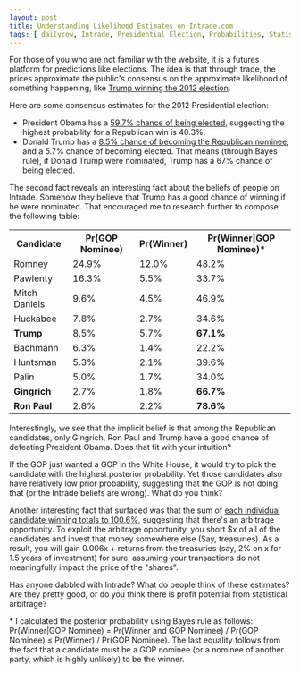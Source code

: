 ```yaml
---
layout: post
title: Understanding Likelihood Estimates on Intrade.com
tags: [ dailycow, Intrade, Presidential Election, Probabilities, Statistics ]
---
```

For those of you who are not familiar with the website, it is a futures platform for predictions like elections. The idea is that through trade, the prices approximate the public's consensus on the approximate likelihood of something happening, like <a href="http://intrade.com/v4/markets/contract/?contractId=748151">Trump winning the 2012 election</a>.

Here are some consensus estimates for the 2012 Presidential election:
<ul>
<li>President Obama has a <a href="http://intrade.com/v4/markets/contract/?contractId=743474">59.7% chance of being elected</a>, suggesting the highest probability for a Republican win is 40.3%.</li>
<li>Donald Trump has a <a href="http://intrade.com/v4/markets/contract/?contractId=741970">8.5% chance of becoming the Republican nominee</a>, and a 5.7% chance of becoming elected. That means (through Bayes rule), if Donald Trump were nominated, Trump has a 67% chance of being elected.</li>
</ul>
The second fact reveals an interesting fact about the beliefs of people on Intrade. Somehow they believe that Trump has a good chance of winning if he were nominated. That encouraged me to research further to compose the following table:

<table>
<tr><th>Candidate</th><th>Pr(GOP Nominee)</th><th>Pr(Winner)</th><th>Pr(Winner|GOP Nominee)*</th></tr>
<tr><td>Romney</td><td>24.9%</td><td>12.0%</td><td>48.2%</td></tr>
<tr><td>Pawlenty</td><td>16.3%</td><td>5.5%</td><td>33.7%</td></tr>
<tr><td>Mitch Daniels</td><td>9.6%</td><td>4.5%</td><td>46.9%</td></tr>
<tr><td>Huckabee</td><td>7.8%</td><td>2.7%</td><td>34.6%</td></tr>
<tr><td><strong>Trump</strong></td><td>8.5%</td><td>5.7%</td><td><strong>67.1%</strong></td></tr>
<tr><td>Bachmann</td><td>6.3%</td><td>1.4%</td><td>22.2%</td></tr>
<tr><td>Huntsman</td><td>5.3%</td><td>2.1%</td><td>39.6%</td></tr>
<tr><td>Palin</td><td>5.0%</td><td>1.7%</td><td>34.0%</td></tr>
<tr><td><strong>Gingrich</strong></td><td>2.7%</td><td>1.8%</td><td><strong>66.7%</strong></td></tr>
<tr><td><strong>Ron Paul</strong></td><td>2.8%</td><td>2.2%</td><td><strong>78.6%</strong></td></tr>
</table>

Interestingly, we see that the implicit belief is that among the Republican candidates, only Gingrich, Ron Paul and Trump have a good chance of defeating President Obama. Does that fit with your intuition?

If the GOP just wanted a GOP in the White House, it would try to pick the candidate with the highest posterior probability. Yet those candidates also have relatively low prior probability, suggesting that the GOP is not doing that (or the Intrade beliefs are wrong). What do you think?

Another interesting fact that surfaced was that the sum of <a href="http://intrade.com/v4/markets/?eventId=84326">each individual candidate winning totals to 100.6%</a>, suggesting that there's an arbitrage opportunity. To exploit the arbitrage opportunity, you short $x of all of the candidates and invest that money somewhere else (Say, treasuries). As a result, you will gain 0.006x + returns from the treasuries (say, 2% on x for 1.5 years of investment) for sure, assuming your transactions do not meaningfully impact the price of the "shares".

Has anyone dabbled with Intrade? What do people think of these estimates? Are they pretty good, or do you think there is profit potential from statistical arbitrage?

\* I calculated the posterior probability using Bayes rule as follows: Pr(Winner|GOP Nominee) = Pr(Winner and GOP Nominee) / Pr(GOP Nominee) ≤ Pr(Winner) / Pr(GOP Nominee). The last equality follows from the fact that a candidate must be a GOP nominee (or a nominee of another party, which is highly unlikely) to be the winner.